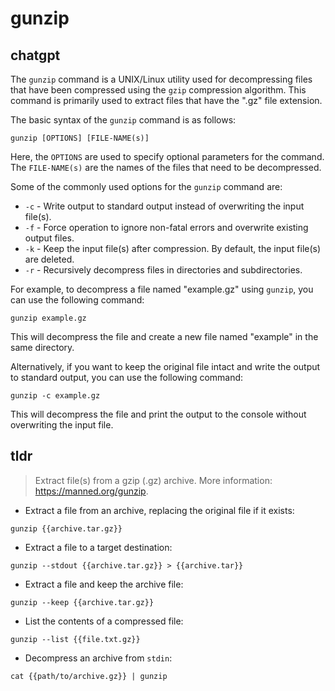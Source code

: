 # gunzip 
## chatgpt 
The `gunzip` command is a UNIX/Linux utility used for decompressing files that have been compressed using the `gzip` compression algorithm. This command is primarily used to extract files that have the ".gz" file extension. 

The basic syntax of the `gunzip` command is as follows:

```
gunzip [OPTIONS] [FILE-NAME(s)]
```

Here, the `OPTIONS` are used to specify optional parameters for the command. The `FILE-NAME(s)` are the names of the files that need to be decompressed. 

Some of the commonly used options for the `gunzip` command are:

- `-c` - Write output to standard output instead of overwriting the input file(s).
- `-f` - Force operation to ignore non-fatal errors and overwrite existing output files.
- `-k` - Keep the input file(s) after compression. By default, the input file(s) are deleted.
- `-r` - Recursively decompress files in directories and subdirectories.

For example, to decompress a file named "example.gz" using `gunzip`, you can use the following command:

```
gunzip example.gz
```

This will decompress the file and create a new file named "example" in the same directory.

Alternatively, if you want to keep the original file intact and write the output to standard output, you can use the following command:

```
gunzip -c example.gz
```

This will decompress the file and print the output to the console without overwriting the input file. 

## tldr 
 
> Extract file(s) from a gzip (.gz) archive.
> More information: <https://manned.org/gunzip>.

- Extract a file from an archive, replacing the original file if it exists:

`gunzip {{archive.tar.gz}}`

- Extract a file to a target destination:

`gunzip --stdout {{archive.tar.gz}} > {{archive.tar}}`

- Extract a file and keep the archive file:

`gunzip --keep {{archive.tar.gz}}`

- List the contents of a compressed file:

`gunzip --list {{file.txt.gz}}`

- Decompress an archive from `stdin`:

`cat {{path/to/archive.gz}} | gunzip`
